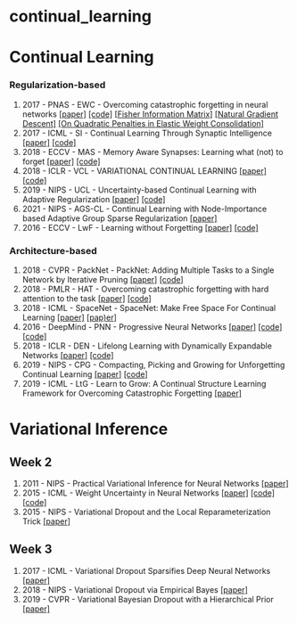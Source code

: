 # continual_learning

# Continual Learning

### Regularization-based

1. 2017 - PNAS - EWC - Overcoming catastrophic forgetting in neural networks [[paper]](https://arxiv.org/abs/1612.00796) [[code]](https://github.com/ariseff/overcoming-catastrophic) [[Fisher Information Matrix]](https://agustinus.kristia.de/techblog/2018/03/11/fisher-information/?fbclid=IwAR3VzgUoO2nUXh9KZi39ScHg0HWOyIJ3Ml-5jtnN11YWXXewdclbwisHlQw) [[Natural Gradient Descent]](https://agustinus.kristia.de/techblog/2018/03/14/natural-gradient/) [[On Quadratic Penalties in Elastic Weight Consolidation]](https://arxiv.org/abs/1712.03847)
2. 2017 - ICML - SI - Continual Learning Through Synaptic Intelligence [[paper]](https://arxiv.org/abs/1703.04200) [[code]](https://github.com/ganguli-lab/pathint)
3. 2018 - ECCV - MAS - Memory Aware Synapses: Learning what (not) to forget [[paper]](https://arxiv.org/abs/1711.09601) [[code]](https://github.com/wannabeOG/MAS-PyTorch)
4. 2018 - ICLR - VCL - VARIATIONAL CONTINUAL LEARNING [[paper]](https://arxiv.org/abs/1710.10628) [[code]](https://github.com/nvcuong/variational-continual-learning)
5. 2019 - NIPS - UCL - Uncertainty-based Continual Learning with Adaptive Regularization [[paper]](https://arxiv.org/abs/1905.11614) [[code]](https://github.com/csm9493/UCL)
6. 2021 - NIPS - AGS-CL - Continual Learning with Node-Importance based Adaptive Group Sparse Regularization [[paper]](https://arxiv.org/abs/2003.13726)
7. 2016 - ECCV - LwF - Learning without Forgetting [[paper]](https://arxiv.org/abs/1606.09282) [[code]](https://github.com/ngailapdi/LWF)

### Architecture-based

1. 2018 - CVPR - PackNet - PackNet: Adding Multiple Tasks to a Single Network by Iterative Pruning [[paper]](https://arxiv.org/abs/1711.05769) [[code]](https://github.com/arunmallya/packnet)
2. 2018 - PMLR - HAT - Overcoming catastrophic forgetting with hard attention to the task [[paper]](https://arxiv.org/abs/1801.01423) [[code]](https://github.com/joansj/hat)
3. 2018 - ICML - SpaceNet - SpaceNet: Make Free Space For Continual Learning [[paper]](https://arxiv.org/abs/1801.01423) [[pap)er]](https://github.com/GhadaSokar/SpaceNet)
4. 2016 - DeepMind - PNN - Progressive Neural Networks [[paper]](https://arxiv.org/abs/1606.04671) [[code]](https://github.com/hengdashi/pnn) [[code]](https://github.com/sumanvid97/progressive_nets_for_multitask_rl)
5. 2018 - ICLR - DEN - Lifelong Learning with Dynamically Expandable Networks [[paper]](https://arxiv.org/abs/1708.01547) [[code]](https://github.com/jaehong31/DEN)
6. 2019 - NIPS - CPG - Compacting, Picking and Growing for Unforgetting Continual Learning [[paper]](https://arxiv.org/abs/1910.06562) [[code]](https://github.com/ivclab/CPG)
7. 2019 - ICML - LtG - Learn to Grow: A Continual Structure Learning Framework for Overcoming Catastrophic Forgetting [[paper]](https://arxiv.org/abs/1904.00310)

# Variational Inference

## Week 2
1. 2011 - NIPS - Practical Variational Inference for Neural Networks [[paper]](https://papers.nips.cc/paper/2011/hash/7eb3c8be3d411e8ebfab08eba5f49632-Abstract.html)
2. 2015 - ICML - Weight Uncertainty in Neural Networks [[paper]](https://arxiv.org/abs/1505.05424) [[code]](https://github.com/saxena-mayur/Weight-Uncertainty-in-Neural-Networks) [[code]](https://github.com/nitarshan/bayes-by-backprop/blob/master/Weight%20Uncertainty%20in%20Neural%20Networks.ipynb)
3. 2015 - NIPS - Variational Dropout and the Local Reparameterization Trick [[paper]](https://arxiv.org/abs/1506.02557) 

## Week 3
1. 2017 - ICML - Variational Dropout Sparsifies Deep Neural Networks [[paper]](https://arxiv.org/abs/1701.05369)
2. 2018 - NIPS - Variational Dropout via Empirical Bayes [[paper]](https://arxiv.org/abs/1811.00596)
3. 2019 - CVPR - Variational Bayesian Dropout with a Hierarchical Prior [[paper]](https://arxiv.org/abs/1811.07533)


